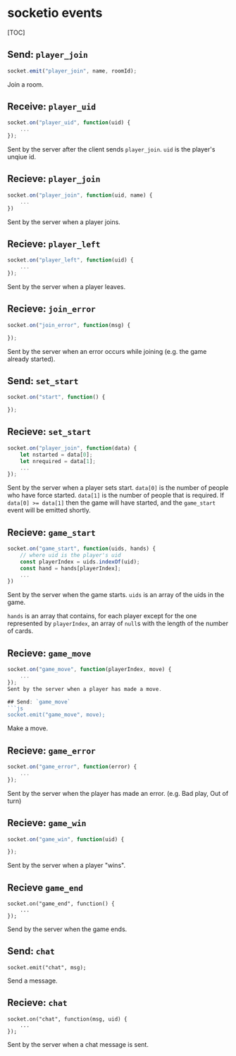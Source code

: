 # socketio events

[TOC]

## Send: `player_join`
```js
socket.emit("player_join", name, roomId);
```
Join a room.

## Receive: `player_uid`
```js
socket.on("player_uid", function(uid) {
	...
});
```
Sent by the server after the client sends `player_join`. `uid` is the player's unqiue id.

## Recieve: `player_join`
```js
socket.on("player_join", function(uid, name) {
	...
})
```
Sent by the server when a player joins.


## Recieve: `player_left`
```js
socket.on("player_left", function(uid) {
	...
});
```
Sent by the server when a player leaves.

## Recieve: `join_error`
```js
socket.on("join_error", function(msg) {

});
```
Sent by the server when an error occurs while joining (e.g. the game already started).

## Send: `set_start`
```js
socket.on("start", function() {

});
```

## Recieve: `set_start`
```js
socket.on("player_join", function(data) {
	let nstarted = data[0];
	let nrequired = data[1];
	...
});
```
Sent by the server when a player sets start. `data[0]` is the number of people who have force started. `data[1]` is the number of people that is required. If `data[0] >= data[1]` then the game will have started, and the `game_start` event will be emitted shortly.

## Recieve: `game_start`
```js
socket.on("game_start", function(uids, hands) {
	// where uid is the player's uid
	const playerIndex = uids.indexOf(uid);
	const hand = hands[playerIndex];
	...
})
```
Sent by the server when the game starts. `uids` is an array of the uids in the game.

`hands` is an array that contains, for each player except for the one represented by `playerIndex`, an array of `null`s with the length of the number of cards.

## Recieve: `game_move`
```js
socket.on("game_move", function(playerIndex, move) {
	...
});
Sent by the server when a player has made a move.

## Send: `game_move`
```js
socket.emit("game_move", move);
```
Make a move.

## Recieve: `game_error`
```js
socket.on("game_error", function(error) {
	...
});
```
Sent by the server when the player has made an error. (e.g. Bad play, Out of turn)

## Recieve: `game_win`
```js
socket.on("game_win", function(uid) {

});
```
Sent by the server when a player "wins".

## Recieve `game_end`
```
socket.on("game_end", function() {
	...
});
```
Send by the server when the game ends.

## Send: `chat`
```
socket.emit("chat", msg);
```
Send a message.

## Recieve: `chat`
```
socket.on("chat", function(msg, uid) {
	...
});
```
Sent by the server when a chat message is sent.
